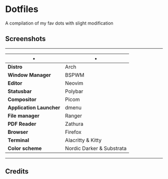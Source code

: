 # Dotfiles
A compilation of my fav dots with slight modification

## Screenshots

----

•                       | • 
------------------------|-----------------------
**Distro**              | Arch
**Window Manager**      | BSPWM
**Editor**              | Neovim
**Statusbar**           | Polybar
**Compositor**          | Picom
**Application Launcher**| dmenu
**File manager**        | Ranger
**PDF Reader**          | Zathura
**Browser**             | Firefox
**Terminal**            | Alacritty & Kitty
**Color scheme**        | Nordic Darker & Substrata

----

## Credits

